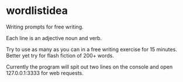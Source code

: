 # wordlistidea

Writing prompts for free writing.

Each line is an adjective noun and verb.

Try to use as many as you can in a free writing exercise for 15 minutes. Better yet try for flash fiction of 200+ words.

Currently the program will spit out two lines on the console and open 127.0.0.1:3333 for web requests.

